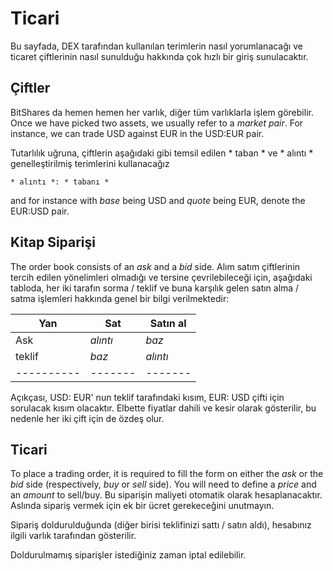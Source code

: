 # Ticari

Bu sayfada, DEX tarafından kullanılan terimlerin nasıl yorumlanacağı ve ticaret çiftlerinin nasıl sunulduğu hakkında çok hızlı bir giriş sunulacaktır.

## Çiftler

BitShares da hemen hemen her varlık, diğer tüm varlıklarla işlem görebilir. Once we have picked two assets, we usually refer to a *market pair*. For instance, we can trade USD against EUR in the USD:EUR pair.

Tutarlılık uğruna, çiftlerin aşağıdaki gibi temsil edilen * taban * ve * alıntı * genelleştirilmiş terimlerini kullanacağız

    * alıntı *: * tabanı *
    

and for instance with *base* being USD and *quote* being EUR, denote the EUR:USD pair.

## Kitap Siparişi

The order book consists of an *ask* and a *bid* side. Alım satım çiftlerinin tercih edilen yönelimleri olmadığı ve tersine çevrilebileceği için, aşağıdaki tabloda, her iki tarafın sorma / teklif ve buna karşılık gelen satın alma / satma işlemleri hakkında genel bir bilgi verilmektedir:

| Yan           | Sat       | Satın al  |
| ------------- | --------- | --------- |
| Ask           | *alıntı*  | *baz*     |
| teklif        | *baz*     | *alıntı*  |
| \---\---\---- | \---\---- | \---\---- |

Açıkçası, USD: EUR' nun teklif tarafındaki kısım, EUR: USD çifti için sorulacak kısım olacaktır. Elbette fiyatlar dahili ve kesir olarak gösterilir, bu nedenle her iki çift için de özdeş olur.

## Ticari

To place a trading order, it is required to fill the form on either the *ask* or the *bid* side (respectively, *buy* or *sell* side). You will need to define a *price* and an *amount* to sell/buy. Bu siparişin maliyeti otomatik olarak hesaplanacaktır. Aslında sipariş vermek için ek bir ücret gerekeceğini unutmayın.

Sipariş doldurulduğunda (diğer birisi teklifinizi sattı / satın aldı), hesabınız ilgili varlık tarafından gösterilir.

Doldurulmamış siparişler istediğiniz zaman iptal edilebilir.